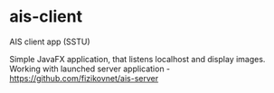 # ais-client
AIS client app (SSTU)

Simple JavaFX application, that listens localhost and display images. 
Working with launched server application - https://github.com/fizikovnet/ais-server
